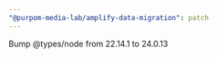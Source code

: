```yaml
---
"@purpom-media-lab/amplify-data-migration": patch
---
```


Bump @types/node from 22.14.1 to 24.0.13
